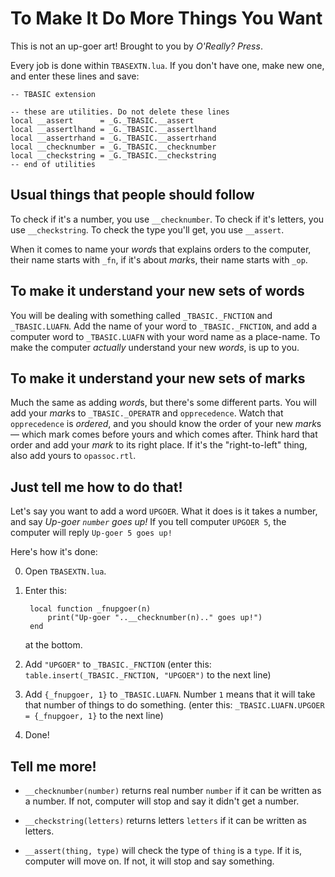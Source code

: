 # To Make It Do More Things You Want

This is not an up-goer art! Brought to you by _O'Really? Press_.


Every job is done within ```TBASEXTN.lua```. If you don't have one, make new one, and enter these lines and save:


    -- TBASIC extension
    
    -- these are utilities. Do not delete these lines
    local __assert      = _G._TBASIC.__assert
    local __assertlhand = _G._TBASIC.__assertlhand
    local __assertrhand = _G._TBASIC.__assertrhand
    local __checknumber = _G._TBASIC.__checknumber
    local __checkstring = _G._TBASIC.__checkstring
    -- end of utilities


## Usual things that people should follow

To check if it's a number, you use ```__checknumber```. To check if it's letters, you use ```__checkstring```. To check the type you'll get, you use ```__assert```.

When it comes to name your *word*s that explains orders to the computer, their name starts with ```_fn```, if it's about *mark*s, their name starts with ```_op```.


## To make it understand your new sets of words

You will be dealing with something called ```_TBASIC._FNCTION``` and ```_TBASIC.LUAFN```. Add the name of your word to ```_TBASIC._FNCTION```, and add a computer word to ```_TBASIC.LUAFN``` with your word name as a place-name. To make the computer *actually* understand your new *words*, is up to you.


## To make it understand your new sets of marks

Much the same as adding *word*s, but there's some different parts. You will add your *mark*s to ```_TBASIC._OPERATR``` and ```opprecedence```. Watch that ```opprecedence``` is *ordered*, and you should know the order of your new *mark*s — which mark comes before yours and which comes after. Think hard that order and add your *mark* to its right place. If it's the "right-to-left" thing, also add yours to ```opassoc.rtl```.


## Just tell me how to do that!

Let's say you want to add a word ``````UPGOER``````. What it does is it takes a number, and say *Up-goer ```number``` goes up!* If you tell computer ```UPGOER 5```, the computer will reply ```Up-goer 5 goes up!```

Here's how it's done:

0. Open ```TBASEXTN.lua```.
1. Enter this:
        
        local function _fnupgoer(n)
            print("Up-goer "..__checknumber(n).." goes up!")
        end
        
   at the bottom.
        
2. Add ```"UPGOER"``` to ```_TBASIC._FNCTION``` (enter this: ```table.insert(_TBASIC._FNCTION, "UPGOER")``` to the next line)
3. Add  ```{_fnupgoer, 1}``` to ```_TBASIC.LUAFN```. Number ```1``` means that it will take that number of things to do something. (enter this: ```_TBASIC.LUAFN.UPGOER = {_fnupgoer, 1}``` to the next line)
4. Done!


## Tell me more!

* ```__checknumber(number)``` returns real number ```number``` if it can be written as a number. If not, computer will stop and say it didn't get a number.

* ```__checkstring(letters)``` returns letters ```letters``` if it can be written as letters.

* ```__assert(thing, type)``` will check the type of ```thing``` is a ```type```. If it is, computer will move on. If not, it will stop and say something.
